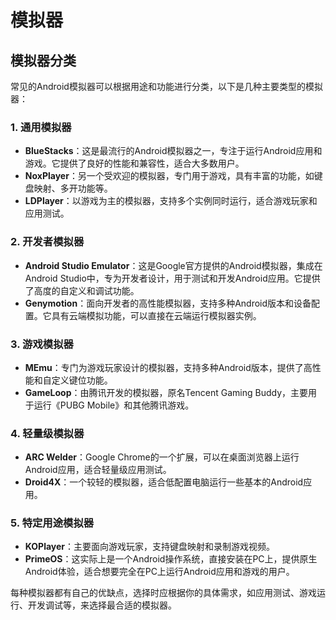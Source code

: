 模拟器
======

模拟器分类
----------

常见的Android模拟器可以根据用途和功能进行分类，以下是几种主要类型的模拟器：

### 1. **通用模拟器**
   - **BlueStacks**：这是最流行的Android模拟器之一，专注于运行Android应用和游戏。它提供了良好的性能和兼容性，适合大多数用户。
   - **NoxPlayer**：另一个受欢迎的模拟器，专门用于游戏，具有丰富的功能，如键盘映射、多开功能等。
   - **LDPlayer**：以游戏为主的模拟器，支持多个实例同时运行，适合游戏玩家和应用测试。

### 2. **开发者模拟器**
   - **Android Studio Emulator**：这是Google官方提供的Android模拟器，集成在Android Studio中，专为开发者设计，用于测试和开发Android应用。它提供了高度的自定义和调试功能。
   - **Genymotion**：面向开发者的高性能模拟器，支持多种Android版本和设备配置。它具有云端模拟功能，可以直接在云端运行模拟器实例。

### 3. **游戏模拟器**
   - **MEmu**：专门为游戏玩家设计的模拟器，支持多种Android版本，提供了高性能和自定义键位功能。
   - **GameLoop**：由腾讯开发的模拟器，原名Tencent Gaming Buddy，主要用于运行《PUBG Mobile》和其他腾讯游戏。

### 4. **轻量级模拟器**
   - **ARC Welder**：Google Chrome的一个扩展，可以在桌面浏览器上运行Android应用，适合轻量级应用测试。
   - **Droid4X**：一个较轻的模拟器，适合低配置电脑运行一些基本的Android应用。

### 5. **特定用途模拟器**
   - **KOPlayer**：主要面向游戏玩家，支持键盘映射和录制游戏视频。
   - **PrimeOS**：这实际上是一个Android操作系统，直接安装在PC上，提供原生Android体验，适合想要完全在PC上运行Android应用和游戏的用户。

每种模拟器都有自己的优缺点，选择时应根据你的具体需求，如应用测试、游戏运行、开发调试等，来选择最合适的模拟器。